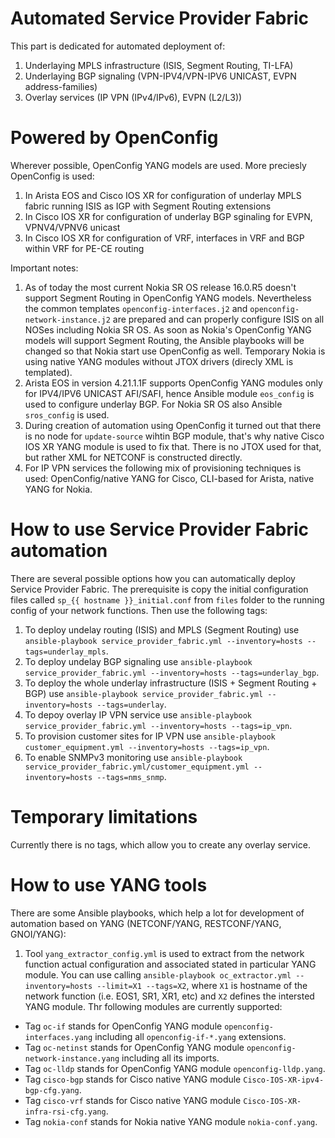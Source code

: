 # Automated Service Provider Fabric

This part is dedicated for automated deployment of:
1) Underlaying MPLS infrastructure (ISIS, Segment Routing, TI-LFA)
2) Underlaying BGP signaling (VPN-IPV4/VPN-IPV6 UNICAST, EVPN address-families)
3) Overlay services (IP VPN (IPv4/IPv6), EVPN (L2/L3))

# Powered by OpenConfig

Wherever possible, OpenConfig YANG models are used. More preciesly OpenConfig is used:
1) In Arista EOS and Cisco IOS XR for configuration of underlay MPLS fabric running ISIS as IGP with Segment Routing extensions
2) In Cisco IOS XR for configuration of underlay BGP sginaling for EVPN, VPNV4/VPNV6 unicast
3) In Cisco IOS XR for configuration of VRF, interfaces in VRF and BGP within VRF for PE-CE routing

Important notes:
1) As of today the most current Nokia SR OS release 16.0.R5 doesn't support Segment Routing in OpenConfig YANG models. Nevertheless the common templates `openconfig-interfaces.j2` and `openconfig-network-instance.j2` are prepared and can properly configure ISIS on all NOSes including Nokia SR OS. As soon as Nokia's OpenConfig YANG models will support Segment Routing, the Ansible playbooks will be changed so that Nokia start use OpenConfig as well. Temporary Nokia is using native YANG modules without JTOX drivers (direcly XML is templated).
2) Arista EOS in version 4.21.1.1F supports OpenConfig YANG modules only for IPV4/IPV6 UNICAST AFI/SAFI, hence Ansible module `eos_config` is used to configure underlay BGP. For Nokia SR OS also Ansible `sros_config` is used.
3) During creation of automation using OpenConfig it turned out that there is no node for `update-source` wihtin BGP module, that's why native Cisco IOS XR YANG module is used to fix that. There is no JTOX used for that, but rather XML for NETCONF is constructed directly.
4) For IP VPN services the following mix of provisioning techniques is used: OpenConfig/native YANG for Cisco, CLI-based for Arista, native YANG for Nokia.

# How to use Service Provider Fabric automation

There are several possible options how you can automatically deploy Service Provider Fabric. The prerequisite is copy the initial configuration files called `sp_{{ hostname }}_initial.conf` from `files` folder to the running config of your network functions. Then use the following tags:
1) To deploy undelay routing (ISIS) and MPLS (Segment Routing) use `ansible-playbook service_provider_fabric.yml --inventory=hosts --tags=underlay_mpls`.
2) To deploy undelay BGP signaling use `ansible-playbook service_provider_fabric.yml --inventory=hosts --tags=underlay_bgp`.
3) To deploy the whole underlay infrastructure (ISIS + Segment Routing + BGP) use `ansible-playbook service_provider_fabric.yml --inventory=hosts --tags=underlay`.
4) To depoy overlay IP VPN service use `ansible-playbook service_provider_fabric.yml --inventory=hosts --tags=ip_vpn`.
5) To provision customer sites for IP VPN use `ansible-playbook customer_equipment.yml --inventory=hosts --tags=ip_vpn`.
6) To enable SNMPv3 monitoring use `ansible-playbook service_provider_fabric.yml/customer_equipment.yml --inventory=hosts --tags=nms_snmp`.

# Temporary limitations

Currently there is no tags, which allow you to create any overlay service.

# How to use YANG tools

There are some Ansible playbooks, which help a lot for development of automation based on YANG (NETCONF/YANG, RESTCONF/YANG, GNOI/YANG):
1) Tool `yang_extractor_config.yml` is used to extract from the network function actual configuration and associated stated in particular YANG module. You can use calling `ansible-playbook oc_extractor.yml --inventory=hosts --limit=X1 --tags=X2`, where `X1` is hostname of the network function (i.e. EOS1, SR1, XR1, etc) and `X2` defines the intersted YANG module. Thr following modules are currently supported:
- Tag `oc-if` stands for OpenConfig YANG module `openconfig-interfaces.yang` including all `openconfig-if-*.yang` extensions.
- Tag `oc-netinst` stands for OpenConfig YANG module `openconfig-network-instance.yang` including all its imports.
- Tag `oc-lldp` stands for OpenConfig YANG module `openconfig-lldp.yang`.
- Tag `cisco-bgp` stands for Cisco native YANG module `Cisco-IOS-XR-ipv4-bgp-cfg.yang`.
- Tag `cisco-vrf` stands for Cisco native YANG module `Cisco-IOS-XR-infra-rsi-cfg.yang`.
- Tag `nokia-conf` stands for Nokia native YANG module `nokia-conf.yang`.
